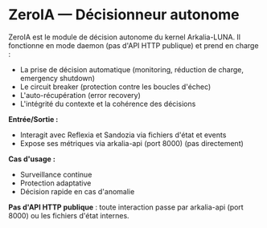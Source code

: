# ZeroIA — Décisionneur autonome

ZeroIA est le module de décision autonome du kernel Arkalia-LUNA. Il fonctionne en mode daemon (pas d'API HTTP publique) et prend en charge :

- La prise de décision automatique (monitoring, réduction de charge, emergency shutdown)
- Le circuit breaker (protection contre les boucles d'échec)
- L'auto-récupération (error recovery)
- L'intégrité du contexte et la cohérence des décisions

**Entrée/Sortie :**

- Interagit avec Reflexia et Sandozia via fichiers d'état et events
- Expose ses métriques via arkalia-api (port 8000) (pas directement)

**Cas d'usage :**

- Surveillance continue
- Protection adaptative
- Décision rapide en cas d'anomalie

**Pas d'API HTTP publique** : toute interaction passe par arkalia-api (port 8000) ou les fichiers d'état internes.
